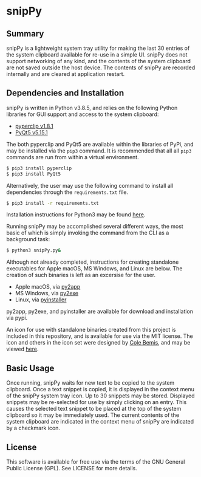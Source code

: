 # snipPy

## Summary
snipPy is a lightweight system tray utility for making the last 30 entries of the
system clipboard available for re-use in a simple UI.  snipPy does not
support networking of any kind, and the contents of the system clipboard are not
saved outside the host device.  The contents of snipPy are recorded
internally and are cleared at application restart.

## Dependencies and Installation
snipPy is written in Python v3.8.5, and relies on the following Python
libraries for GUI
support and access to the system clipboard:

- [pyperclip v1.8.1](https://pypi.org/project/pyperclip/)
- [PyQt5 v5.15.1](https://pypi.org/project/PyQt5/)

The both pyperclip and PyQt5 are available within the libraries of PyPi, and may be
installed via the `pip3` command.  It is recommended that all all `pip3` commands are
run from within a virtual environment.

```bash
$ pip3 install pyperclip
$ pip3 install PyQt5
```

Alternatively, the user may use the following command to install all dependencies
through the `requirements.txt` file.

```bash
$ pip3 install -r requirements.txt
```

Installation instructions for Python3 may be found
[here](https://www.python.org/downloads/).

Running snipPy may be accomplished several different ways, the most basic
of which is simply invoking the command from the CLI as a background task:

```bash
$ python3 snipPy.py&
```

Although not already completed, instructions for creating standalone executables for
Apple macOS, MS Windows, and Linux are below.  The creation of such binaries is left
as an excersise for the user.
- Apple macOS, via [py2app](https://py2app.readthedocs.io/en/latest/tutorial.html)
- MS Windows, via [py2exe](https://www.py2exe.org/index.cgi/Tutorial)
- Linux, via [pyinstaller](https://www.pyinstaller.org/)

py2app, py2exe, and pyinstaller are available for download and installation via pypi.

An icon for use with standalone binaries created from this project is included in
this repository, and is available for use via the MIT license.  The icon and others
in the icon set were designed by [Cole Bemis](https://colebemis.com/), and may be
viewed [here](https://www.iconfinder.com/icons/2561366/paperclip_icon).

## Basic Usage
Once running, snipPy waits for new text to be copied to the system
clipboard.  Once a text snippet is copied, it is displayed in the context menu of the
snipPy system tray icon.  Up to 30 snippets may be stored.  Displayed snippets may be
re-selected for use by simply clicking on an entry.  This causes the selected text
snippet to be placed at the top of the system clipboard so it may be immediately
used.  The current contents of the system clipboard are indicated in the context menu
of snipPy are indicated by a checkmark icon.

## License
This software is available for free use via the terms of the GNU General Public
License (GPL).  See LICENSE for more details.
